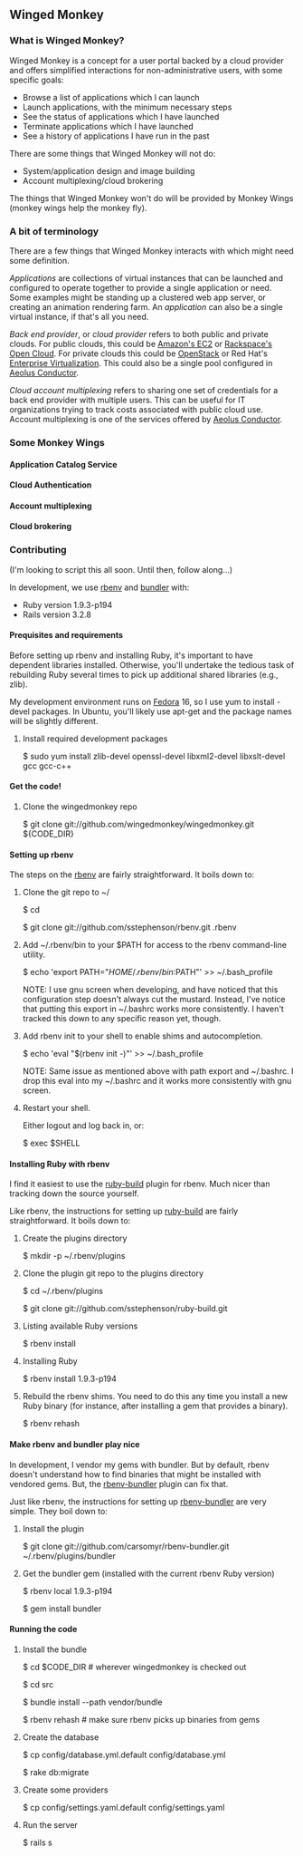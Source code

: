 Winged Monkey
-------------

### What is Winged Monkey?

Winged Monkey is a concept for a user portal backed by a cloud provider and
offers simplified interactions for non-administrative users, with some specific
goals:

* Browse a list of applications which I can launch
* Launch applications, with the minimum necessary steps
* See the status of applications which I have launched
* Terminate applications which I have launched
* See a history of applications I have run in the past

There are some things that Winged Monkey will not do:

* System/application design and image building
* Account multiplexing/cloud brokering

The things that Winged Monkey won't do will be provided by Monkey Wings (monkey
wings help the monkey fly).

### A bit of terminology

There are a few things that Winged Monkey interacts with which might need some
definition.

*Applications* are collections of virtual instances that can be launched and
configured to operate together to provide a single application or need.  Some
examples might be standing up a clustered web app server, or creating an
animation rendering farm.  An *application* can also be a single virtual
instance, if that's all you need.

*Back end provider*, or *cloud provider* refers to both public and private
clouds.  For public clouds, this could be [Amazon's
EC2](http://aws.amazon.com/ec2/) or [Rackspace's Open
Cloud](http://www.rackspace.com/cloud/).  For private clouds this could be
[OpenStack](http://www.openstack.org/) or Red Hat's [Enterprise
Virtualization](http://www.redhat.com/products/virtualization/).  This could
also be a single pool configured in [Aeolus
Conductor](http://aeolusproject.org/conductor.html).

*Cloud account multiplexing* refers to sharing one set of credentials for a back
end provider with multiple users.  This can be useful for IT organizations
trying to track costs associated with public cloud use.  Account multiplexing is
one of the services offered by [Aeolus
Conductor](http://aeolusproject.org/conductor.html).

### Some Monkey Wings

#### Application Catalog Service
#### Cloud Authentication
#### Account multiplexing
#### Cloud brokering

### Contributing

(I'm looking to script this all soon.  Until then, follow along...)

In development, we use [rbenv](https://github.com/sstephenson/rbenv) and
[bundler](http://gembundler.com/) with:

* Ruby version 1.9.3-p194
* Rails version 3.2.8

#### Prequisites and requirements

Before setting up rbenv and installing Ruby, it's important to have dependent
libraries installed.  Otherwise, you'll undertake the tedious task of rebuilding
Ruby several times to pick up additional shared libraries (e.g., zlib).

My development environment runs on [Fedora](http://fedoraproject.org/get-fedora)
16, so I use yum to install -devel packages.  In Ubuntu, you'll likely use
apt-get and the package names will be slightly different.

1. Install required development packages

     $ sudo yum install zlib-devel openssl-devel libxml2-devel libxslt-devel gcc gcc-c++

#### Get the code!

1. Clone the wingedmonkey repo

     $ git clone git://github.com/wingedmonkey/wingedmonkey.git ${CODE_DIR}

#### Setting up rbenv

The steps on the [rbenv](https://github.com/sstephenson/rbenv) are fairly
straightforward.  It boils down to:

1. Clone the git repo to ~/

     $ cd

     $ git clone git://github.com/sstephenson/rbenv.git .rbenv

2. Add ~/.rbenv/bin to your $PATH for access to the rbenv command-line utility.

     $ echo 'export PATH="$HOME/.rbenv/bin:$PATH"' >> ~/.bash_profile

   NOTE:  I use gnu screen when developing, and have noticed that this
   configuration step doesn't always cut the mustard.  Instead, I've notice that
   putting this export in ~/.bashrc works more consistently.  I haven't tracked
   this down to any specific reason yet, though.

3. Add rbenv init to your shell to enable shims and autocompletion.

     $ echo 'eval "$(rbenv init -)"' >> ~/.bash_profile

   NOTE:  Same issue as mentioned above with path export and ~/.bashrc.  I drop
   this eval into my ~/.bashrc and it works more consistently with gnu screen.

4. Restart your shell.

   Either logout and log back in, or:

     $ exec $SHELL

#### Installing Ruby with rbenv

I find it easiest to use the
[ruby-build](https://github.com/sstephenson/ruby-build) plugin for rbenv.  Much
nicer than tracking down the source yourself.

Like rbenv, the instructions for setting up
[ruby-build](https://github.com/sstephenson/ruby-build) are fairly
straightforward.  It boils down to:

1. Create the plugins directory

     $ mkdir -p ~/.rbenv/plugins

2. Clone the plugin git repo to the plugins directory

     $ cd ~/.rbenv/plugins

     $ git clone git://github.com/sstephenson/ruby-build.git

3. Listing available Ruby versions

     $ rbenv install

4. Installing Ruby

     $ rbenv install 1.9.3-p194

5. Rebuild the rbenv shims.  You need to do this any time you install a new Ruby
   binary (for instance, after installing a gem that provides a binary).

     $ rbenv rehash

#### Make rbenv and bundler play nice

In development, I vendor my gems with bundler.  But by default, rbenv doesn't
understand how to find binaries that might be installed with vendored gems.
But, the [rbenv-bundler](https://github.com/carsomyr/rbenv-bundler) plugin can
fix that.

Just like rbenv, the instructions for setting up
[rbenv-bundler](https://github.com/carsomyr/rbenv-bundler) are very simple.
They boil down to:

1. Install the plugin

     $ git clone git://github.com/carsomyr/rbenv-bundler.git ~/.rbenv/plugins/bundler

2. Get the bundler gem (installed with the current rbenv Ruby version)

     $ rbenv local 1.9.3-p194

     $ gem install bundler

#### Running the code

1. Install the bundle

     $ cd $CODE_DIR # wherever wingedmonkey is checked out

     $ cd src

     $ bundle install --path vendor/bundle

     $ rbenv rehash # make sure rbenv picks up binaries from gems

2. Create the database

     $ cp config/database.yml.default config/database.yml

     $ rake db:migrate

3. Create some providers

     $ cp config/settings.yaml.default config/settings.yaml

4. Run the server

     $ rails s
